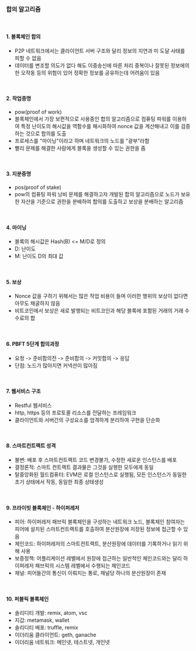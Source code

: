 ### 합의 알고리즘

<br/>

#### 1. 블록체인 합의

- P2P 네트워크에서는 클라이언트 서버 구조와 달리 정보의 지연과 미 도달 사태를 피할 수 없음
- 데이터를 변조할 의도가 없다 해도 이중송신에 따른 처리 중복이나 잘못된 정보에의한 오작동 등의 위험이 있어 정확한 정보를 공유하는데 어려움이 있음

<br/>

#### 2. 작업증명

- pow(proof of work)
- 블록체인에서 가장 보편적으로 사용중인 합의 알고리즘으로 컴퓨팅 파워를 이용하여 특정 난이도의 해시값을 역함수를 해시화하여 nonce 값을 계산해내고 이를 검증하는 것으로 합의를 도출
- 프로세스를 "마이닝"이라고 하며 네트워크의 노드를 "광부"라함
- 빨리 문제를 해결한 사람에게 블록을 생성할 수 있는 권한을 줌

<br/>

#### 3. 지분증명

- pos(proof of stake)
- pow의 컴퓨팅 파워 낭비 문제를 해결하고자 개발된 합의 알고리즘으로 노드가 보유한 자산을 기준으로 권한을 분배하여 합의를 도출하고 보상을 분배하는 알고리즘

<br/>

#### 4. 마이닝

- 블록의 해시값은 Hash(B) <= M/D로 정의
- D: 난이도
- M: 난이도 D의 최대 값

<br/>

#### 5. 보상

- Nonce 값을 구하기 위해서는 많은 작업 비용이 들며 이러한 행위의 보상이 없다면 아무도 채굴하지 않음
- 비트코인에서 보상은 새로 발행되는 비트코인과 해당 블록에 포함된 거래의 거래 수수료의 합

<br/>

#### 6. PBFT 5단계 합의과정

- 요청 -> 준비합의전 -> 준비합의 -> 커밋합의 -> 응답
- 단점: 노드가 많아지면 커넥션이 많아짐

<br/>

#### 7. 웹서비스 구조

- Restful 웹서비스
- http, https 등의 프로토콜 리소스를 전달하는 프레임워크
- 클라이언트와 서버간의 구성요소를 엄격하게 분리하여 구현을 단순화

<br/>

#### 8. 스마트컨트랙트 성격

- 불변: 배포 후 스마트컨트랙트 코드 변경불가, 수정한 새로운 인스턴스를 배포
- 결정론적: 스마트 컨트랙트 결과물은 그것을 실행한 모두에게 동일
- 탈중앙화된 월드컴퓨터: EVM은 로컬 인스턴스로 실행됨, 모든 인스턴스가 동일한 초기 상태에서 작동, 동일한 최종 상태생성

<br/>

#### 9. 프라이빗 블록체인 - 하이퍼레저

- 피어: 하이퍼레저 패브릭 블록체인을 구성하는 네트워크 노드, 블록체인 참여자는 피어에 설치된 스마트컨트랙트를 호출하여 분산원장에 저장된 정보에 접근할 수 있음
- 체인코드: 하이퍼레저의 스마트컨트랙트, 분산원장에 데이터를 기록하거나 읽기 위해 사용
- 보증정책: 어플리케이션 레벨에서 원장에 접근하는 일반적인 체인코드와는 달리 하이퍼레저 패브릭의 시스템 레벨에서 수행되는 체인코드
- 채널: 피어들간의 통신이 이뤄지는 통로, 채널당 하나의 분산원장이 존재

<br/>

#### 10. 퍼블릭 블록체인

- 솔리디티 개발: remix, atom, vsc
- 지갑: metamask, wallet
- 솔리디티 배포: truffle, remix
- 이더리움 클라이언트: geth, ganache
- 이더리움 네트워크: 메인넷, 테스트넷, 개인넷
